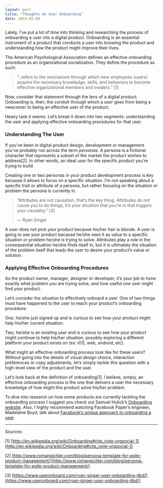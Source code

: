 ```yaml
---
layout: post
title: "Thoughts On User Onboarding"
date: 2014-05-09
---
```

 
Lately, I’ve put a lot of time into thinking and researching the process of onboarding a user into a digital product. Onboarding is an essential instrument of a product that conducts a user into knowing the product and understanding how the product might improve their lives.

The American Psychological Association defines an effective onboarding procedure as an organizational socialization. They define the procedure as such:

>“..refers to the mechanism through which new employees (users) acquire the necessary knowledge, skills, and behaviors to become effective organizational members and insiders.” [1]

Now, consider that statement through the lens of a digital product. Onboarding is, then, the conduit through which a user goes from being a newcomer to being an effective user of the product.

Heavy task it seems. Let’s break it down into two segments: understanding the user and applying effective onboarding procedures for that user.

### Understanding The User 

If you’ve been in digital product design, development or management you’ve probably run across the term _personas_. A persona is a fictional character that represents a subset of the market the product wishes to address[2]. In other words, an ideal user for the specific product you’re trying to build.

Creating one or two personas in your product development process is key because it allows to focus on a specific situation. I’m not speaking about a specific trait or attribute of a persona, but rather focusing on the situation or problem the persona is currently in.

>“Attributes are not causation, that’s the key thing. Attributes do not cause you to do things, it’s your situation that you’re in that triggers your causality.” [3]
>
>— Ryan Singer

A user does not pick your product because his/her hair is blonde. A user is going to use your product because he/she sees it as value to a specific situation or problem he/she is trying to solve. Attributes play a role in the consequential situation he/she finds itself in, but it is ultimately the situation of the problem itself that leads the user to desire your product’s value or solution.


### Applying Effective Onboarding Procedures

As the product owner, manager, designer or developer, it’s your job to hone exactly what problem you are trying solve, and how useful one user might find your product.

Let’s consider the situation to effectively onboard a user. One of two things must have happened to the user to reach your product’s onboarding procedure:

One, he/she just signed up and is curious to see how your product might help his/her current situation.

Two, he/she is an existing user and is curious to see how your product might continue to help his/her situation, possibly exploring a different platform your product exists on (ex: iOS, web, android, etc).

What might an effective onboarding process look like for these users? Without going into the details of visual design choice, interaction preferences or copy adjustments, let’s simply tackle this question with a high-level view of the product and the user.

Let’s look back at the definition of onboarding[1]. I believe, simply, an effective onboarding process is the one that delivers a user the necessary knowledge of how might this product solve his/her problem.

To dive into research on how some products are currently tackling the onboarding process I suggest you check out Samuel Hulick’s [Onboarding website](http://www.useronboard.com). Also, I highly recommend watching Facebook Paper’s engineer, Madelaine Boyd, talk about [Facebook’s unique approach to onboarding a user](http://youtu.be/OiY1cheLpmI?t=2m44s).

***

Sources:

[1] [http://en.wikipedia.org/wiki/Onboarding#cite_note-orgsocial-1](http://en.wikipedia.org/wiki/Onboarding#cite_note-orgsocial-1)

[2] [http://www.romanpichler.com/blog/persona-template-for-agile-product-management/](http://www.romanpichler.com/blog/persona-template-for-agile-product-management/)

[3] [https://www.useronboard.com/ryan-singer-user-onboarding-jtbd/](https://www.useronboard.com/ryan-singer-user-onboarding-jtbd/)
